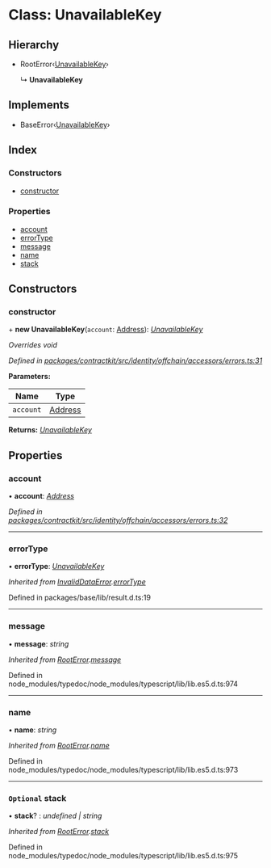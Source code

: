 # Class: UnavailableKey

## Hierarchy

* RootError‹[UnavailableKey](../enums/_contractkit_src_identity_offchain_accessors_errors_.schemaerrortypes.md#unavailablekey)›

  ↳ **UnavailableKey**

## Implements

* BaseError‹[UnavailableKey](../enums/_contractkit_src_identity_offchain_accessors_errors_.schemaerrortypes.md#unavailablekey)›

## Index

### Constructors

* [constructor](_contractkit_src_identity_offchain_accessors_errors_.unavailablekey.md#constructor)

### Properties

* [account](_contractkit_src_identity_offchain_accessors_errors_.unavailablekey.md#account)
* [errorType](_contractkit_src_identity_offchain_accessors_errors_.unavailablekey.md#errortype)
* [message](_contractkit_src_identity_offchain_accessors_errors_.unavailablekey.md#message)
* [name](_contractkit_src_identity_offchain_accessors_errors_.unavailablekey.md#name)
* [stack](_contractkit_src_identity_offchain_accessors_errors_.unavailablekey.md#optional-stack)

## Constructors

###  constructor

\+ **new UnavailableKey**(`account`: [Address](../modules/_contractkit_src_base_.md#address)): *[UnavailableKey](_contractkit_src_identity_offchain_accessors_errors_.unavailablekey.md)*

*Overrides void*

*Defined in [packages/contractkit/src/identity/offchain/accessors/errors.ts:31](https://github.com/celo-org/celo-monorepo/blob/master/packages/contractkit/src/identity/offchain/accessors/errors.ts#L31)*

**Parameters:**

Name | Type |
------ | ------ |
`account` | [Address](../modules/_contractkit_src_base_.md#address) |

**Returns:** *[UnavailableKey](_contractkit_src_identity_offchain_accessors_errors_.unavailablekey.md)*

## Properties

###  account

• **account**: *[Address](../modules/_contractkit_src_base_.md#address)*

*Defined in [packages/contractkit/src/identity/offchain/accessors/errors.ts:32](https://github.com/celo-org/celo-monorepo/blob/master/packages/contractkit/src/identity/offchain/accessors/errors.ts#L32)*

___

###  errorType

• **errorType**: *[UnavailableKey](../enums/_contractkit_src_identity_offchain_accessors_errors_.schemaerrortypes.md#unavailablekey)*

*Inherited from [InvalidDataError](_contractkit_src_identity_offchain_accessors_errors_.invaliddataerror.md).[errorType](_contractkit_src_identity_offchain_accessors_errors_.invaliddataerror.md#errortype)*

Defined in packages/base/lib/result.d.ts:19

___

###  message

• **message**: *string*

*Inherited from [RootError](_base_src_result_.rooterror.md).[message](_base_src_result_.rooterror.md#message)*

Defined in node_modules/typedoc/node_modules/typescript/lib/lib.es5.d.ts:974

___

###  name

• **name**: *string*

*Inherited from [RootError](_base_src_result_.rooterror.md).[name](_base_src_result_.rooterror.md#name)*

Defined in node_modules/typedoc/node_modules/typescript/lib/lib.es5.d.ts:973

___

### `Optional` stack

• **stack**? : *undefined | string*

*Inherited from [RootError](_base_src_result_.rooterror.md).[stack](_base_src_result_.rooterror.md#optional-stack)*

Defined in node_modules/typedoc/node_modules/typescript/lib/lib.es5.d.ts:975
